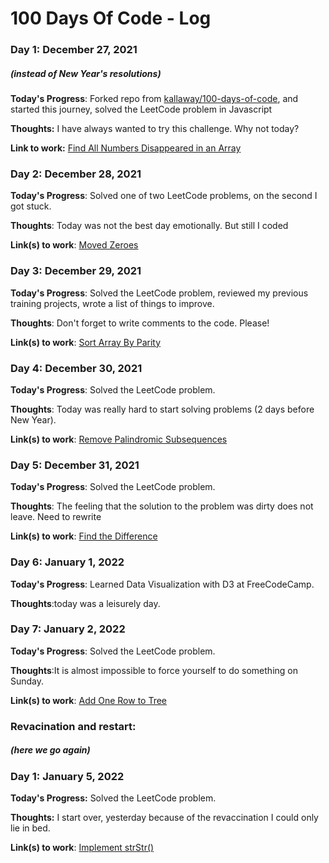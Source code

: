 # 100 Days Of Code - Log

### Day 1: December 27, 2021 
##### (instead of New Year's resolutions)

**Today's Progress**: Forked repo from [kallaway/100-days-of-code](https://github.com/kallaway/100-days-of-code), and started this journey, solved the LeetCode problem in Javascript

**Thoughts:** I have always wanted to try this challenge. Why not today?

**Link to work:** [Find All Numbers Disappeared in an Array](https://github.com/aklikh/100-days-of-code/blob/master/code_js/LeetCode_js/AllNumbersDisappeared.js)

### Day 2: December 28, 2021 

**Today's Progress**: Solved one of two LeetCode problems, on the second I got stuck.

**Thoughts**: Today was not the best day emotionally. But still I coded

**Link(s) to work**: [Moved Zeroes](https://github.com/aklikh/100-days-of-code/blob/master/code_js/LeetCode_js/MoveZeroes.js)

### Day 3: December 29, 2021 

**Today's Progress**: Solved the LeetCode problem, reviewed my previous training projects, wrote a list of things to improve.

**Thoughts**: Don't forget to write comments to the code. Please!

**Link(s) to work**: [Sort Array By Parity](https://github.com/aklikh/100-days-of-code/blob/master/code_js/LeetCode_js/SortArrayByParity.js)

### Day 4: December 30, 2021 

**Today's Progress**: Solved the LeetCode problem.

**Thoughts**: Today was really hard to start solving problems (2 days before New Year).

**Link(s) to work**: [Remove Palindromic Subsequences](https://github.com/aklikh/100-days-of-code/blob/master/code_js/LeetCode_js/removePalindromeSub.js)

### Day 5: December 31, 2021 


**Today's Progress**: Solved the LeetCode problem.

**Thoughts**: The feeling that the solution to the problem was dirty does not leave. Need to rewrite

**Link(s) to work**: [Find the Difference](https://github.com/aklikh/100-days-of-code/blob/master/code_js/LeetCode_js/FindTheDif.js)

### Day 6: January 1, 2022 

**Today's Progress**: Learned Data Visualization with D3 at FreeCodeCamp.

**Thoughts**:today was a leisurely day.



### Day 7: January 2, 2022 

**Today's Progress**: Solved the LeetCode problem.

**Thoughts**:It is almost impossible to force yourself to do something on Sunday.

**Link(s) to work**: [Add One Row to Tree](https://github.com/aklikh/100-days-of-code/blob/master/code_js/LeetCode_js/BinaryTreeAddRow.js)


### **Revacination and restart:**
##### (here we go again)


### Day 1: January 5, 2022 

**Today's Progress:** Solved the LeetCode problem. 

**Thoughts:** I start over, yesterday because of the revaccination I could only lie in bed.

**Link(s) to work**: [Implement strStr()](https://github.com/aklikh/100days_of_code/blob/main/code_js/LeetCode_js/strStrImplem.js)